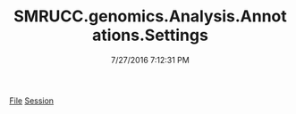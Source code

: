 ﻿---
title: SMRUCC.genomics.Analysis.Annotations.Settings
date: 7/27/2016 7:12:31 PM
---

[File](T-SMRUCC.genomics.Analysis.Annotations.Settings.File.html)
[Session](T-SMRUCC.genomics.Analysis.Annotations.Settings.Session.html)
